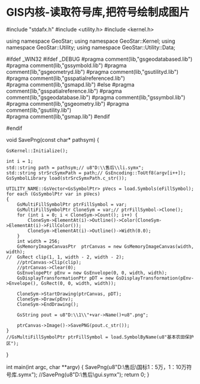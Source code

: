 # GIS内核-读取符号库,把符号绘制成图片 #



#include "stdafx.h"
#include <utility.h>
#include <kernel.h>


using namespace GeoStar;
using namespace GeoStar::Kernel;
using namespace GeoStar::Utility;
using namespace GeoStar::Utility::Data;

#ifdef _WIN32 
#ifdef _DEBUG
#pragma comment(lib,"gsgeodatabased.lib")
#pragma comment(lib,"gssymbold.lib")
#pragma comment(lib,"gsgeometryd.lib")
#pragma comment(lib,"gsutilityd.lib") 
#pragma comment(lib,"gsspatialreferenced.lib")  
#pragma comment(lib,"gsmapd.lib")
#else
#pragma comment(lib,"gsspatialreference.lib") 
#pragma comment(lib,"gsgeodatabase.lib")
#pragma comment(lib,"gssymbol.lib")
#pragma comment(lib,"gsgeometry.lib")
#pragma comment(lib,"gsutility.lib")  
#pragma comment(lib,"gsmap.lib")
#endif

#endif

void SavePng(const char* pathsym)
{


	GsKernel::Initialize();

	int i = 1;
	std::string path = pathsym;// u8"D:\\售后\\li.symx";
	std::string strSrcSymxPath = path;// GsEncoding::ToUtf8(argv[i++]);
	GsSymbolLibrary load(strSrcSymxPath.c_str());

	UTILITY_NAME::GsVector<GsSymbolPtr> pVecs = load.Symbols(eFillSymbol);
	for each (GsSymbolPtr var in pVecs)
	{
		GsMultiFillSymbolPtr ptrFillSymbol = var;
		GsMultiFillSymbolPtr CloneSym = var;// ptrFillSymbol->Clone();
		for (int i = 0; i < CloneSym->Count(); i++) {
			CloneSym->ElementAt(i)->Outline()->Color(CloneSym->ElementAt(i)->FillColor());
			CloneSym->ElementAt(i)->Outline()->Width(0.0);
		}
		int width = 256;
		GsMemoryImageCanvasPtr  ptrCanvas = new GsMemoryImageCanvas(width, width);
	//	GsRect clip(1, 1, width - 2, width - 2);
		//ptrCanvas->Clip(clip);
		//ptrCanvas->Clear(0);
		GsEnvelopePtr pEnv = new GsEnvelope(0, 0, width, width);
		GsDisplayTransformationPtr pDT = new GsDisplayTransformation(pEnv->Envelope(), GsRect(0, 0, width, width));
		
		CloneSym->StartDrawing(ptrCanvas, pDT);
		CloneSym->Draw(pEnv);
		CloneSym->EndDrawing();

		GsString pout = u8"D:\\1\\"+var->Name()+u8".png";

		ptrCanvas->Image()->SavePNG(pout.c_str());
	}
	//GsMultiFillSymbolPtr ptrFillSymbol = load.SymbolByName(u8"基本农田保护区");

}



int main(int argc, char **argv)
{
	SavePng(u8"D:\\售后\\国标1：5万，1：10万符号库.symx");
	//SavePng(u8"D:\\售后\\gui.symx");
	return 0;
}